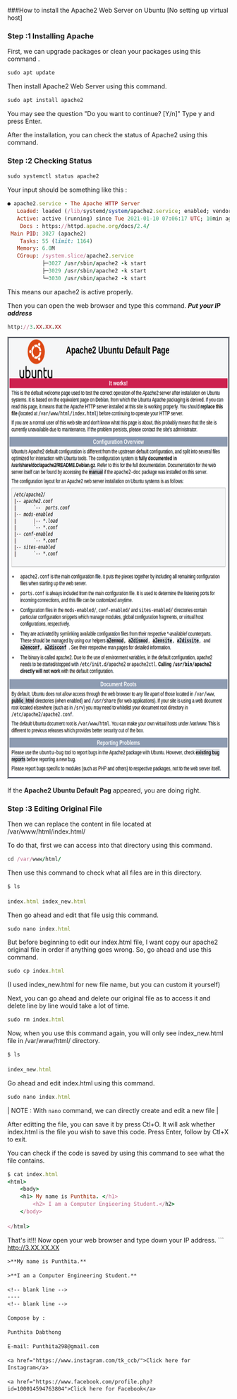 ###How to install the Apache2 Web Server on Ubuntu [No setting up virtual host]

### Step :1 Installing Apache

First, we can upgrade packages or clean your packages using this command .

```ruby
sudo apt update
```

Then install Apache2 Web Server using this command.

```ruby
sudo apt install apache2
```

You may see the question "Do you want to continue? [Y/n]" Type y and press Enter.

After the installation, you can check the status of Apache2 using this command.

### Step :2 Checking Status

```ruby
sudo systemctl status apache2
```

Your input should be something like this :

```ruby
● apache2.service - The Apache HTTP Server
   Loaded: loaded (/lib/systemd/system/apache2.service; enabled; vendor preset: enabled)
   Active: active (running) since Tue 2021-01-10 07:06:17 UTC; 10min ago
    Docs : https://httpd.apache.org/docs/2.4/
 Main PID: 3027 (apache2)
    Tasks: 55 (limit: 1164)
   Memory: 6.0M
   CGroup: /system.slice/apache2.service
           ├─3027 /usr/sbin/apache2 -k start
           ├─3029 /usr/sbin/apache2 -k start
           └─3030 /usr/sbin/apache2 -k start
```

This means our apache2 is active properly. 

Then you can open the web browser and type this command. ***Put your IP address***

```ruby
http://3.XX.XX.XX   
```

<img src="apache.png" width="700" height="1000" />

If the **Apache2 Ubuntu Default Pag** appeared, you are doing right.

### Step :3 Editing Original File

Then we can replace the content in file located at /var/www/html/index.html/

To do that, first we can access into that directory using this command.

```ruby
cd /var/www/html/
```

Then use this command to check what all files are in this directory.

```ruby
$ ls

index.html index_new.html 
```

Then go ahead and edit that file usig this command.

```ruby
sudo nano index.html
```

But before beginning to edit our index.html file, I want copy our apache2 original file in order if anything goes wrong. So, go ahead and use this command.

```ruby
sudo cp index.html 
```

(I used index_new.html for new file name, but you can custom it yourself)

Next, you can go ahead and delete our original file as to access it and delete line by line would take a lot of time.

```ruby
sudo rm index.html
```

Now, when you use this command again, you will only see index_new.html file in /var/www/html/ directory.

```ruby
$ ls

index_new.html 
```

Go ahead and edit index.html using this command.

```ruby
sudo nano index.html 
```
| NOTE : With ```nano``` command, we can directly create and edit a new file |

After editting the file, you can save it by press Ctl+O. It will ask whether index.html is the file you wish to save this code. Press Enter, follow by Ctl+X to exit.

You can check if the code is saved by using this command to see what the file contains.

```ruby
$ cat index.html
<html>
	<body> 
	<h1> My name is Punthita. </h1>
		<h2> I am a Computer Engieering Student.</h2>
	</body>

</html>
```

That's it!!! Now open your web browser and type down your IP address. ```
http://3.XX.XX.XX   
```
>**My name is Punthita.**

>**I am a Computer Engineering Student.**
 
<!-- blank line -->
----
<!-- blank line -->

Compose by :

Punthita Dabthong

E-mail: Punthita298@gmail.com

<a href="https://www.instagram.com/tk_ccb/">Click here for Instagram</a>

<a href="https://www.facebook.com/profile.php?id=100014594763804">Click here for Facebook</a>